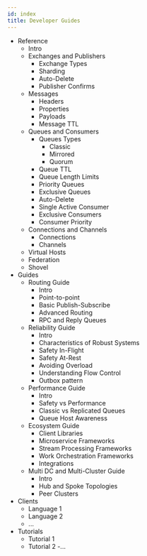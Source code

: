 ```yaml
---
id: index
title: Developer Guides
---
```


- Reference
    - Intro
    - Exchanges and Publishers
        - Exchange Types
        - Sharding
        - Auto-Delete
        - Publisher Confirms
    - Messages
        - Headers
        - Properties
        - Payloads
        - Message TTL
    - Queues and Consumers
        - Queues Types
            - Classic
            - Mirrored
            - Quorum
        - Queue TTL
        - Queue Length Limits
        - Priority Queues
        - Exclusive Queues
        - Auto-Delete
        - Single Active Consumer
        - Exclusive Consumers
        - Consumer Priority
    - Connections and Channels
        - Connections
        - Channels
    - Virtual Hosts
    - Federation
    - Shovel
- Guides
    - Routing Guide
        - Intro
        - Point-to-point
        - Basic Publish-Subscribe
        - Advanced Routing
        - RPC and Reply Queues
    - Reliability Guide
        - Intro
        - Characteristics of Robust Systems
        - Safety In-Flight
        - Safety At-Rest
        - Avoiding Overload
        - Understanding Flow Control
        - Outbox pattern
    - Performance Guide
        - Intro
        - Safety vs Performance
        - Classic vs Replicated Queues
        - Queue Host Awareness
    - Ecosystem Guide
        - Client Libraries
        - Microservice Frameworks
        - Stream Processing Frameworks
        - Work Orchestration Frameworks
        - Integrations
    - Multi DC and Multi-Cluster Guide
        - Intro
        - Hub and Spoke Topologies
        - Peer Clusters
- Clients
    - Language 1
    - Language 2
    - ...
- Tutorials
    - Tutorial 1
    - Tutorial 2
    -...
